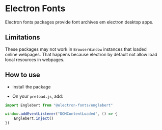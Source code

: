 # Electron Fonts

Electron fonts packages provide font archives em electron desktop apps.

## Limitations

These packages may not work in `BrowserWindow` instances that loaded online webpages. That happens because electron by default not allow load local resources in webpages.

## How to use

* Install the package

* On your `preload.js`, add:

```ts
import Englebert from "@electron-fonts/englebert"

window.addEventListener("DOMContentLoaded", () => {
    Englebert.inject()
})
```